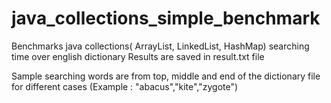# java_collections_simple_benchmark
Benchmarks java collections( ArrayList, LinkedList, HashMap) searching time over english dictionary
Results are saved in result.txt file

Sample searching words are from top, middle and end of the dictionary file for different cases (Example : "abacus","kite","zygote")
